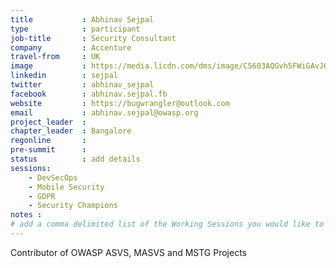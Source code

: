 ```yaml
---
title           : Abhinav Sejpal
type            : participant
job-title       : Security Consultant
company         : Accenture
travel-from     : UK 
image           : https://media.licdn.com/dms/image/C5603AQGvh5FWiGAvJQ/profile-displayphoto-shrink_200_200/0?e=1529557200&v=beta&t=2tXmfupg6Kl91z5QziG6PgAb4cLABGXMvdaEYvFjwdI
linkedin        : sejpal
twitter         : abhinav_sejpal
facebook        : abhinav.sejpal.fb
website         : https://bugwrangler@outlook.com
email           : abhinav.sejpal@owasp.org
project_leader  : 
chapter_leader  : Bangalore
regonline       :
pre-summit      :
status          : add details
sessions:
    - DevSecOps
    - Mobile Security
    - GDPR
    - Security Champions
notes :
# add a comma delimited list of the Working Sessions you would like to attend in the meta above (use the session's title) e.g. sessions: Security Playbooks Diagrams, Hackathon Daily Sessions
---
```


Contributor of OWASP ASVS, MASVS and MSTG Projects 

<!-- put more details about participant here -->
